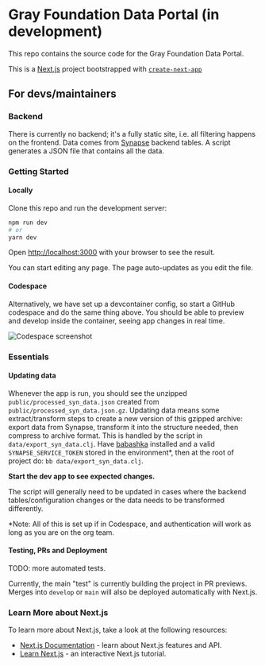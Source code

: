 # Gray Foundation Data Portal (in development)

This repo contains the source code for the Gray Foundation Data Portal.

This is a [Next.js](https://nextjs.org/) project bootstrapped with [`create-next-app`](https://github.com/zeit/next.js/tree/canary/packages/create-next-app)

## For devs/maintainers

### Backend

There is currently no backend; it's a fully static site, i.e. all filtering happens on the frontend. Data comes from [Synapse](https://www.synapse.org/) backend tables. A script generates a JSON file that contains all the data. 

### Getting Started

#### Locally

Clone this repo and run the development server:

```bash
npm run dev
# or
yarn dev
```

Open [http://localhost:3000](http://localhost:3000) with your browser to see the result.

You can start editing any page. The page auto-updates as you edit the file.

#### Codespace

Alternatively, we have set up a devcontainer config, so start a GitHub codespace and do the same thing above. You should be able to preview and develop inside the container, seeing app changes in real time. 

![Codespace screenshot](https://github.com/gf-dcc/portal/assets/32753274/3d7ac316-f9e1-4f4a-823a-5a39fd4194aa)

### Essentials

#### Updating data

Whenever the app is run, you should see the unzipped `public/processed_syn_data.json` created from `public/processed_syn_data.json.gz`. Updating data means some extract/transform steps to create a new version of this gzipped archive: export data from Synapse, transform it into the structure needed, then compress to archive format. This is handled by the script in `data/export_syn_data.clj`. Have [babashka](https://babashka.org/) installed and a valid `SYNAPSE_SERVICE_TOKEN` stored in the environment*, then at the root of project do: 
`bb data/export_syn_data.clj`.

**Start the dev app to see expected changes.**

The script will generally need to be updated in cases where the backend tables/configuration changes or the data needs to be transformed differently.

*Note: All of this is set up if in Codespace, and authentication will work as long as you are on the org team.

#### Testing, PRs and Deployment

TODO: more automated tests.

Currently, the main "test" is currently building the project in PR previews. 
Merges into `develop` or `main` will also be deployed automatically with Next.js. 

### Learn More about Next.js

To learn more about Next.js, take a look at the following resources:

-   [Next.js Documentation](https://nextjs.org/docs) - learn about Next.js features and API.
-   [Learn Next.js](https://nextjs.org/learn) - an interactive Next.js tutorial.
